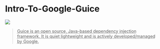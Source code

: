 # Intro-To-Google-Guice

![](https://miro.medium.com/max/444/1*bZhuDw5BTdUu3xjyiwiuJQ.png)

><abbr title="Hyper Text Markup Language">Guice is an open source, Java-based dependency injection framework. It is quiet lightweight and is actively developed/managed by Google.
</abbr>


